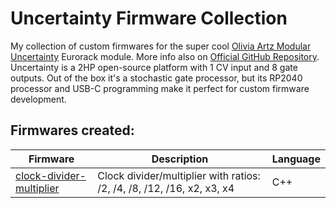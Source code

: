# Uncertainty Firmware Collection

My collection of custom firmwares for the super cool [Olivia Artz Modular Uncertainty](https://oamodular.org/products/uncertainty) Eurorack module. More info also on [Official GitHub Repository](https://github.com/oamodular/uncertainty). Uncertainty is a 2HP open-source platform with 1 CV input and 8 gate outputs. Out of the box it's a stochastic gate processor, but its RP2040 processor and USB-C programming make it perfect for custom firmware development.

## Firmwares created:

| Firmware | Description | Language |
|----------|-------------|----------|
| [clock-divider-multiplier](./clock-divider-multiplier/) | Clock divider/multiplier with ratios: /2, /4, /8, /12, /16, x2, x3, x4 | C++ |
